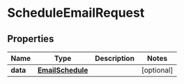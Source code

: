 

# ScheduleEmailRequest



## Properties

| Name | Type | Description | Notes |
|------------ | ------------- | ------------- | -------------|
|**data** | [**EmailSchedule**](EmailSchedule.md) |  |  [optional] |



